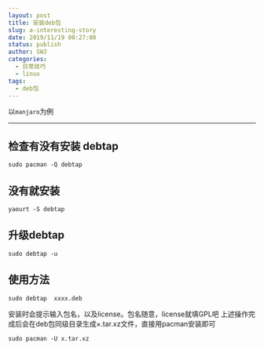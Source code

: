 ```yaml
---
layout: post
title: 安装deb包
slug: a-interesting-story
date: 2019/11/19 00:27:00
status: publish
author: SWJ
categories: 
  - 日常技巧
  - linux
tags: 
  - deb包
---
```


以`manjaro`为例

---

## 检查有没有安装 debtap
```shell
sudo pacman -Q debtap
```
## 没有就安装
```shell
yaourt -S debtap
```  
## 升级debtap
```shell 
sudo debtap -u
```
## 使用方法
```shell
sudo debtap  xxxx.deb
```
安装时会提示输入包名，以及license。包名随意，license就填GPL吧
上述操作完成后会在deb包同级目录生成×.tar.xz文件，直接用pacman安装即可
```shell
sudo pacman -U x.tar.xz
```
